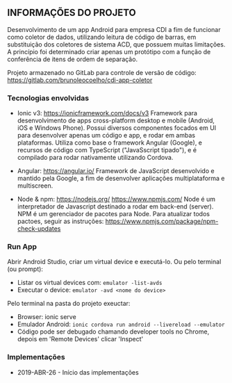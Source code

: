 ## INFORMAÇÕES DO PROJETO

Desenvolvimento de um app Android para empresa CDI a fim de funcionar como coletor de dados,
utilizando leitura de código de barras, em substituição dos coletores de sistema ACD, que possuem muitas limitações.
A princípio foi determinado criar apenas um protótipo com a função de conferência de itens de
ordem de separação. 

Projeto armazenado no GitLab para controle de versão de código:
https://gitlab.com/brunoleocoelho/cdi-app-coletor


### Tecnologias envolvidas ###
- Ionic v3: https://ionicframework.com/docs/v3
    Framework para desenvolvimento de apps cross-platform desktop e mobile (Android, iOS e Windows Phone).
    Possui diversos componentes focados em UI para desenvolver apenas um código e app, e rodar em ambas plataformas.
    Utiliza como base o framework Angular (Google), e recursos de código com TypeScript ("JavaSscript tipado"), e 
    é compilado para rodar nativamente utilizando Cordova.

- Angular: https://angular.io/
    Framework de JavaScript desenvolvido e mantido pela Google, a fim de desenvolver aplicações multiplataforma e multiscreen.

- Node & npm: https://nodejs.org/
    https://www.npmjs.com/
    Node é um interpretador de Javascript destinado a rodar em back-end (server). 
    NPM é um gerenciador de pacotes para Node.
    Para atualizar todos pactoes, seguir as instruções: https://www.npmjs.com/package/npm-check-updates


### Run App ###
Abrir Android Studio, criar um virtual device e executá-lo.
Ou pelo terminal (ou prompt):
- Listar os virtual devices com: `emulator -list-avds` 
- Executar o device: `emulator -avd <nome do device>`

Pelo terminal na pasta do projeto exeuctar:
- Browser: ionic serve
- Emulador Android: `ionic cordova run android --livereload --emulator`
- Código pode ser debugado chamando developer tools no Chrome, depois em 'Remote Devices' clicar 'Inspect'


### Implementações ###
* 2019-ABR-26 - Início das implementações


